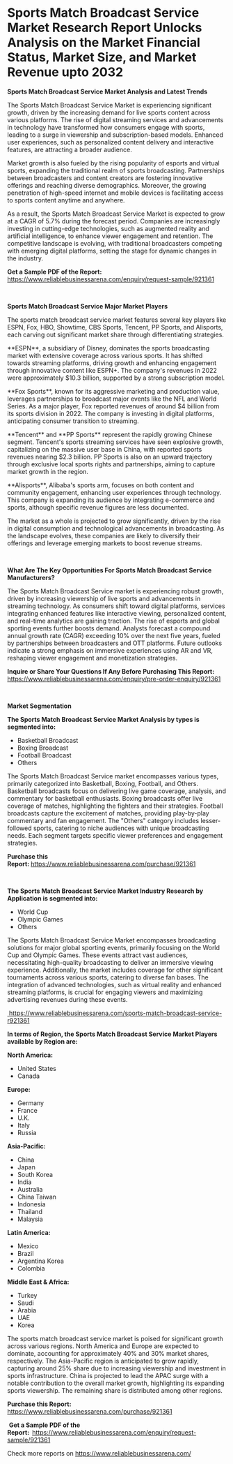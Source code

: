 <p><h1>Sports Match Broadcast Service Market Research Report Unlocks Analysis on the Market Financial Status, Market Size, and Market Revenue upto 2032</h1></p><p><strong>Sports Match Broadcast Service Market Analysis and Latest Trends</strong></p>
<p><p>The Sports Match Broadcast Service Market is experiencing significant growth, driven by the increasing demand for live sports content across various platforms. The rise of digital streaming services and advancements in technology have transformed how consumers engage with sports, leading to a surge in viewership and subscription-based models. Enhanced user experiences, such as personalized content delivery and interactive features, are attracting a broader audience.</p><p>Market growth is also fueled by the rising popularity of esports and virtual sports, expanding the traditional realm of sports broadcasting. Partnerships between broadcasters and content creators are fostering innovative offerings and reaching diverse demographics. Moreover, the growing penetration of high-speed internet and mobile devices is facilitating access to sports content anytime and anywhere.</p><p>As a result, the Sports Match Broadcast Service Market is expected to grow at a CAGR of 5.7% during the forecast period. Companies are increasingly investing in cutting-edge technologies, such as augmented reality and artificial intelligence, to enhance viewer engagement and retention. The competitive landscape is evolving, with traditional broadcasters competing with emerging digital platforms, setting the stage for dynamic changes in the industry.</p></p>
<p><strong>Get a Sample PDF of the Report:&nbsp;</strong> <a href="https://www.reliablebusinessarena.com/enquiry/request-sample/921361?utm_campaign=2195&utm_medium=2&utm_source=Github&utm_content=ia&utm_term=07032025&utm_id=sports-match-broadcast-service">https://www.reliablebusinessarena.com/enquiry/request-sample/921361</a></p>
<p>&nbsp;</p>
<p><strong>Sports Match Broadcast Service Major Market Players</strong></p>
<p><p>The sports match broadcast service market features several key players like ESPN, Fox, HBO, Showtime, CBS Sports, Tencent, PP Sports, and Alisports, each carving out significant market share through differentiating strategies.</p><p>**ESPN**, a subsidiary of Disney, dominates the sports broadcasting market with extensive coverage across various sports. It has shifted towards streaming platforms, driving growth and enhancing engagement through innovative content like ESPN+. The company's revenues in 2022 were approximately $10.3 billion, supported by a strong subscription model.</p><p>**Fox Sports**, known for its aggressive marketing and production value, leverages partnerships to broadcast major events like the NFL and World Series. As a major player, Fox reported revenues of around $4 billion from its sports division in 2022. The company is investing in digital platforms, anticipating consumer transition to streaming.</p><p>**Tencent** and **PP Sports** represent the rapidly growing Chinese segment. Tencent's sports streaming services have seen explosive growth, capitalizing on the massive user base in China, with reported sports revenues nearing $2.3 billion. PP Sports is also on an upward trajectory through exclusive local sports rights and partnerships, aiming to capture market growth in the region.</p><p>**Alisports**, Alibaba's sports arm, focuses on both content and community engagement, enhancing user experiences through technology. This company is expanding its audience by integrating e-commerce and sports, although specific revenue figures are less documented.</p><p>The market as a whole is projected to grow significantly, driven by the rise in digital consumption and technological advancements in broadcasting. As the landscape evolves, these companies are likely to diversify their offerings and leverage emerging markets to boost revenue streams.</p></p>
<p>&nbsp;</p>
<p><strong>What Are The Key Opportunities For Sports Match Broadcast Service Manufacturers?</strong></p>
<p><p>The Sports Match Broadcast Service market is experiencing robust growth, driven by increasing viewership of live sports and advancements in streaming technology. As consumers shift toward digital platforms, services integrating enhanced features like interactive viewing, personalized content, and real-time analytics are gaining traction. The rise of esports and global sporting events further boosts demand. Analysts forecast a compound annual growth rate (CAGR) exceeding 10% over the next five years, fueled by partnerships between broadcasters and OTT platforms. Future outlooks indicate a strong emphasis on immersive experiences using AR and VR, reshaping viewer engagement and monetization strategies.</p></p>
<p><strong>Inquire or Share Your Questions If Any Before Purchasing This Report:</strong> <a href="https://www.reliablebusinessarena.com/enquiry/pre-order-enquiry/921361?utm_campaign=2195&utm_medium=2&utm_source=Github&utm_content=ia&utm_term=07032025&utm_id=sports-match-broadcast-service">https://www.reliablebusinessarena.com/enquiry/pre-order-enquiry/921361</a></p>
<p>&nbsp;</p>
<p><strong>Market Segmentation</strong></p>
<p><strong>The Sports Match Broadcast Service Market Analysis by types is segmented into:</strong></p>
<p><ul><li>Basketball Broadcast</li><li>Boxing Broadcast</li><li>Football Broadcast</li><li>Others</li></ul></p>
<p><p>The Sports Match Broadcast Service market encompasses various types, primarily categorized into Basketball, Boxing, Football, and Others. Basketball broadcasts focus on delivering live game coverage, analysis, and commentary for basketball enthusiasts. Boxing broadcasts offer live coverage of matches, highlighting the fighters and their strategies. Football broadcasts capture the excitement of matches, providing play-by-play commentary and fan engagement. The "Others" category includes lesser-followed sports, catering to niche audiences with unique broadcasting needs. Each segment targets specific viewer preferences and engagement strategies.</p></p>
<p><strong>Purchase this Report:&nbsp;</strong><a href="https://www.reliablebusinessarena.com/purchase/921361?utm_campaign=2195&utm_medium=2&utm_source=Github&utm_content=ia&utm_term=07032025&utm_id=sports-match-broadcast-service">https://www.reliablebusinessarena.com/purchase/921361</a></p>
<p>&nbsp;</p>
<p><strong>The Sports Match Broadcast Service Market Industry Research by Application is segmented into:</strong></p>
<p><ul><li>World Cup</li><li>Olympic Games</li><li>Others</li></ul></p>
<p><p>The Sports Match Broadcast Service Market encompasses broadcasting solutions for major global sporting events, primarily focusing on the World Cup and Olympic Games. These events attract vast audiences, necessitating high-quality broadcasting to deliver an immersive viewing experience. Additionally, the market includes coverage for other significant tournaments across various sports, catering to diverse fan bases. The integration of advanced technologies, such as virtual reality and enhanced streaming platforms, is crucial for engaging viewers and maximizing advertising revenues during these events.</p></p>
<p><a href="https://www.reliablebusinessarena.com/sports-match-broadcast-service-r921361?utm_campaign=2195&utm_medium=2&utm_source=Github&utm_content=ia&utm_term=07032025&utm_id=sports-match-broadcast-service">&nbsp;https://www.reliablebusinessarena.com/sports-match-broadcast-service-r921361</a></p>
<p><strong>In terms of Region, the Sports Match Broadcast Service Market Players available by Region are:</strong></p>
<p>
    <p> <strong> North America: </strong>
        <ul>
            <li>United States</li>
            <li>Canada</li>
        </ul>
        </p> 
    <p> <strong> Europe: </strong>
        <ul>
            <li>Germany</li>
            <li>France</li>
            <li>U.K.</li>
            <li>Italy</li>
            <li>Russia</li>
        </ul>
        </p> 
    <p> <strong> Asia-Pacific: </strong>
        <ul>
            <li>China</li>
            <li>Japan</li>
            <li>South Korea</li>
            <li>India</li>
            <li>Australia</li>
            <li>China Taiwan</li>
            <li>Indonesia</li>
            <li>Thailand</li>
            <li>Malaysia</li>
        </ul>
        </p> 
    <p> <strong> Latin America: </strong>
        <ul>
            <li>Mexico</li>
            <li>Brazil</li>
            <li>Argentina Korea</li>
            <li>Colombia</li>
        </ul>
        </p> 
    <p> <strong> Middle East & Africa: </strong>
        <ul>
            <li>Turkey</li>
            <li>Saudi</li>
            <li>Arabia</li>
            <li>UAE</li>
            <li>Korea</li>
        </ul>
    </p>
    </p>
<p><p>The sports match broadcast service market is poised for significant growth across various regions. North America and Europe are expected to dominate, accounting for approximately 40% and 30% market shares, respectively. The Asia-Pacific region is anticipated to grow rapidly, capturing around 25% share due to increasing viewership and investment in sports infrastructure. China is projected to lead the APAC surge with a notable contribution to the overall market growth, highlighting its expanding sports viewership. The remaining share is distributed among other regions.</p></p>
<p><strong>Purchase this Report: </strong><a href="https://www.reliablebusinessarena.com/purchase/921361?utm_campaign=2195&utm_medium=2&utm_source=Github&utm_content=ia&utm_term=07032025&utm_id=sports-match-broadcast-service">https://www.reliablebusinessarena.com/purchase/921361</a></p>
<p>&nbsp;<strong>Get a Sample PDF of the Report:&nbsp;&nbsp;</strong><a href="https://www.reliablebusinessarena.com/enquiry/request-sample/921361?utm_campaign=2195&utm_medium=2&utm_source=Github&utm_content=ia&utm_term=07032025&utm_id=sports-match-broadcast-service">https://www.reliablebusinessarena.com/enquiry/request-sample/921361</a></p>
<p><strong></strong></p>
<p>Check more reports on <a href="https://www.reliablebusinessarena.com/?utm_campaign=2195&utm_medium=2&utm_source=Github&utm_content=ia&utm_term=07032025&utm_id=sports-match-broadcast-service">https://www.reliablebusinessarena.com/</a></p>